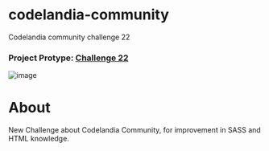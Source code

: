# codelandia-community
Codelandia community challenge 22

### Project Protype: [Challenge 22](https://www.figma.com/file/Yb9IBH56g7T1hdIyZ3BMNO/Desafios---Codel%C3%A2ndia?node-id=70013%3A760)

![image](https://user-images.githubusercontent.com/61026447/172179588-51264765-41c2-40cc-92e0-c4e5f17e0cfd.png)

# About 

  New Challenge about Codelandia Community, for improvement in SASS and HTML knowledge.
